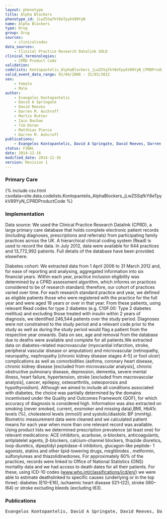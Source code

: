 ```yaml
---
layout: phenotype
title: Alpha Blockers
phenotype_id: jLwZSSqfkY8eTpykV89YyN
name: Alpha Blockers
type: Drug
group: Drug
sources: 
    - clinicalcodes
data_sources:
    - Clinical Practice Research Datalink GOLD
clinical_terminologies:
    - CPRD Product Code
validation:
codelists: Kontopantelis_AlphaBlockers_jLwZSSqfkY8eTpykV89YyN_CPRDProductCode.csv
valid_event_data_range: 01/04/2006 - 31/03/2012
sex:
    - Female
    - Male
author:
    - Evangelos Kontopantelis
    - David A Springate
    - David Reeves
    - Darren M. Aschroff
    - Martin Rutter
    - Iain Buchan
    - Tim Doran
    - Matthias Pierce
    - Darren M. Ashcroft   
publications:
    - Evangelos Kontopantelis, David A Springate, David Reeves, Darren M. Aschroff, Martin Rutter, Iain Buchan, Tim Doran, Glucose, blood pressure and cholesterol levels and their relationships to clinical outcomes in type 2 diabetes: a retrospective cohort study. Diabetologia, 58:505-518, 2015. 
status: FINAL
date: 2014-12-16
modified_date: 2014-12-16
version: Revision 1
---
```


### Primary Care

{% include csv.html csvdata=site.data.codelists.Kontopantelis_AlphaBlockers_jLwZSSqfkY8eTpykV89YyN_CPRDProductCode %}

### Implementation

Data source: 
We used the Clinical Practice Research Datalink (CPRD), a large primary care database that holds complete electronic patient records (including diagnoses, prescriptions and referrals) from participating family practices across the UK. A hierarchical clinical coding system (Read) is used to record the data. In July 2012, data were available for 644 practices and 13,772,992 patients. Full details of the database have been provided elsewhere.

Diabetes cohort:
We extracted data from 1 April 2006 to 31 March 2012 and, for ease of reporting and analysing, aggregated information into six financial years. Within each year, practice inclusion eligibility was determined by a CPRD assessment algorithm, which informs on practices considered to be of research standard; therefore, our cohort of practices varied over time. For each research standard practice and year, we defined as eligible patients those who were registered with the practice for the full year and were aged 18 years or over in that year. From these patients, using relevant Read codes for type 2 diabetes (e.g. C10F.00: Type 2 diabetes mellitus) and excluding those treated with insulin within 2 years of diagnosis, we identified 246,544 patients over the study period. Diagnoses were not constrained to the study period and a relevant code prior to the study as well as during the study period would flag a patient from the respective year onwards. Data on sex, age and removal from the database due to deaths were available and complete for all patients.We extracted data on diabetes-related macrovascular (myocardial infarction, stroke, peripheral vascular disease or amputation) and microvascular (retinopathy, neuropathy, nephropathy [chronic kidney disease stages 4–5] or foot ulcer) complications as well as comorbidities (asthma, coronary heart disease, chronic kidney disease [excluded from microvascular analysis], chronic obstructive pulmonary disease, depression, dementia, severe mental illness, heart failure, hypertension, stroke [excluded from macrovascular analysis], cancer, epilepsy, osteoarthritis, osteoporosis and hypothyroidism). Although we aimed to include all conditions associated with diabetes, the choice was partially determined by the domains incentivised under the Quality and Outcomes Framework (QOF), for which accuracy of diagnosis is considered high. Information was also extracted on smoking (never smoked, current, exsmoker and missing data),BMI, HbA1c levels (%), cholesterol levels (mmol/l) and systolic/diastolic BP (mmHg). Biometric measurement data were cleaned and we calculated patient means for each year when more than one relevant record was available. Using product lists we determined prescription prevalence (at least one) for relevant medications: ACE inhibitors, acarbose, α-blockers, anticoagulants, antiplatelet agents, β-blockers, calcium-channel blockers, thiazide diuretics, loop diuretics, dipeptidyl peptidase-4 inhibitors, glucagon-like peptide- 1 agonists, statins and other lipid-lowering drugs, meglitinides , metformin, sulfonylureas and thiazolidinediones. For approximately 60% of the practices, records were linked to Office of National Statistics (ONS) mortality data and we had access to death dates for all their patients. For these, using ICD-10 codes (www.who.int/classifications/icd/en/) we were able to estimate deathslinked to specific causes (underlying or in the top three): diabetes (E10–E16), ischaemic heart disease (I21–I22), stroke (I60–I64) or stroke excluding bleeds (excluding I63). 

### Publications
<pre>
Evangelos Kontopantelis, David A Springate, David Reeves, Darren M. Aschroff, Martin Rutter, Iain Buchan, Tim Doran, Glucose, blood pressure and cholesterol levels and their relationships to clinical outcomes in type 2 diabetes: a retrospective cohort study. Diabetologia, 58:505-518, 2015. 
</pre>